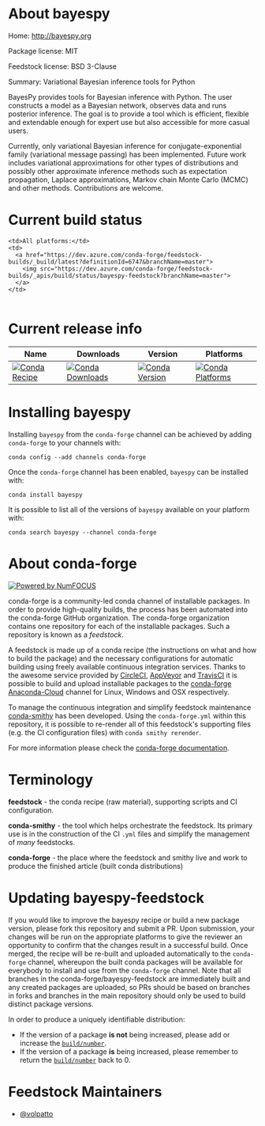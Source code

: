About bayespy
=============

Home: http://bayespy.org

Package license: MIT

Feedstock license: BSD 3-Clause

Summary: Variational Bayesian inference tools for Python

BayesPy provides tools for Bayesian inference with Python. The user constructs a model as a Bayesian network,
observes data and runs posterior inference. The goal is to provide a tool which is efficient, flexible and
extendable enough for expert use but also accessible for more casual users.

Currently, only variational Bayesian inference for conjugate-exponential family (variational message passing)
has been implemented. Future work includes variational approximations for other types of distributions and
possibly other approximate inference methods such as expectation propagation, Laplace approximations,
Markov chain Monte Carlo (MCMC) and other methods. Contributions are welcome.


Current build status
====================


<table><tr>
    
    <td>All platforms:</td>
    <td>
      <a href="https://dev.azure.com/conda-forge/feedstock-builds/_build/latest?definitionId=6747&branchName=master">
        <img src="https://dev.azure.com/conda-forge/feedstock-builds/_apis/build/status/bayespy-feedstock?branchName=master">
      </a>
    </td>
  </tr>
</table>

Current release info
====================

| Name | Downloads | Version | Platforms |
| --- | --- | --- | --- |
| [![Conda Recipe](https://img.shields.io/badge/recipe-bayespy-green.svg)](https://anaconda.org/conda-forge/bayespy) | [![Conda Downloads](https://img.shields.io/conda/dn/conda-forge/bayespy.svg)](https://anaconda.org/conda-forge/bayespy) | [![Conda Version](https://img.shields.io/conda/vn/conda-forge/bayespy.svg)](https://anaconda.org/conda-forge/bayespy) | [![Conda Platforms](https://img.shields.io/conda/pn/conda-forge/bayespy.svg)](https://anaconda.org/conda-forge/bayespy) |

Installing bayespy
==================

Installing `bayespy` from the `conda-forge` channel can be achieved by adding `conda-forge` to your channels with:

```
conda config --add channels conda-forge
```

Once the `conda-forge` channel has been enabled, `bayespy` can be installed with:

```
conda install bayespy
```

It is possible to list all of the versions of `bayespy` available on your platform with:

```
conda search bayespy --channel conda-forge
```


About conda-forge
=================

[![Powered by NumFOCUS](https://img.shields.io/badge/powered%20by-NumFOCUS-orange.svg?style=flat&colorA=E1523D&colorB=007D8A)](http://numfocus.org)

conda-forge is a community-led conda channel of installable packages.
In order to provide high-quality builds, the process has been automated into the
conda-forge GitHub organization. The conda-forge organization contains one repository
for each of the installable packages. Such a repository is known as a *feedstock*.

A feedstock is made up of a conda recipe (the instructions on what and how to build
the package) and the necessary configurations for automatic building using freely
available continuous integration services. Thanks to the awesome service provided by
[CircleCI](https://circleci.com/), [AppVeyor](https://www.appveyor.com/)
and [TravisCI](https://travis-ci.org/) it is possible to build and upload installable
packages to the [conda-forge](https://anaconda.org/conda-forge)
[Anaconda-Cloud](https://anaconda.org/) channel for Linux, Windows and OSX respectively.

To manage the continuous integration and simplify feedstock maintenance
[conda-smithy](https://github.com/conda-forge/conda-smithy) has been developed.
Using the ``conda-forge.yml`` within this repository, it is possible to re-render all of
this feedstock's supporting files (e.g. the CI configuration files) with ``conda smithy rerender``.

For more information please check the [conda-forge documentation](https://conda-forge.org/docs/).

Terminology
===========

**feedstock** - the conda recipe (raw material), supporting scripts and CI configuration.

**conda-smithy** - the tool which helps orchestrate the feedstock.
                   Its primary use is in the construction of the CI ``.yml`` files
                   and simplify the management of *many* feedstocks.

**conda-forge** - the place where the feedstock and smithy live and work to
                  produce the finished article (built conda distributions)


Updating bayespy-feedstock
==========================

If you would like to improve the bayespy recipe or build a new
package version, please fork this repository and submit a PR. Upon submission,
your changes will be run on the appropriate platforms to give the reviewer an
opportunity to confirm that the changes result in a successful build. Once
merged, the recipe will be re-built and uploaded automatically to the
`conda-forge` channel, whereupon the built conda packages will be available for
everybody to install and use from the `conda-forge` channel.
Note that all branches in the conda-forge/bayespy-feedstock are
immediately built and any created packages are uploaded, so PRs should be based
on branches in forks and branches in the main repository should only be used to
build distinct package versions.

In order to produce a uniquely identifiable distribution:
 * If the version of a package **is not** being increased, please add or increase
   the [``build/number``](https://conda.io/docs/user-guide/tasks/build-packages/define-metadata.html#build-number-and-string).
 * If the version of a package **is** being increased, please remember to return
   the [``build/number``](https://conda.io/docs/user-guide/tasks/build-packages/define-metadata.html#build-number-and-string)
   back to 0.

Feedstock Maintainers
=====================

* [@volpatto](https://github.com/volpatto/)

